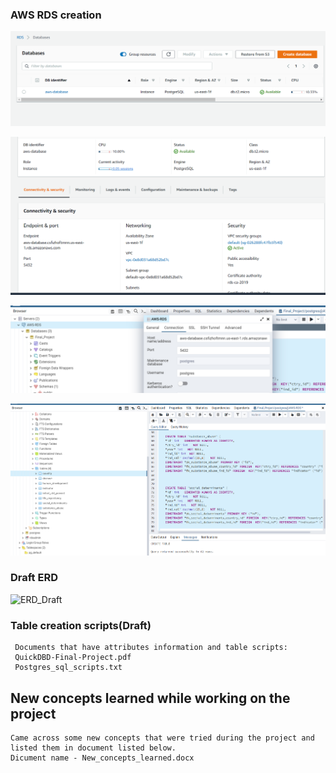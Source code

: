 
### AWS RDS creation
    

  ![AWS_DB_Screenshot](AWS_DB_Screenshot.PNG)
  
  ![AWS_DB_Screenshot_1](AWS_DB_Screenshot_1.PNG)

  ![AWS_DB_Screenshot_2](AWS_DB_Screenshot_2.PNG)

  ![Local_DB_Screenshot](Local_DB_Screenshot.PNG)

  
### Draft ERD
    
     
   ![ERD_Draft](Resources/ERD_Draft.PNG)
   


### Table creation scripts(Draft)

     Documents that have attributes information and table scripts:
     QuickDBD-Final-Project.pdf
     Postgres_sql_scripts.txt

## New concepts learned while working on the project
    Came across some new concepts that were tried during the project and listed them in document listed below.
    Dicument name - New_concepts_learned.docx

    



